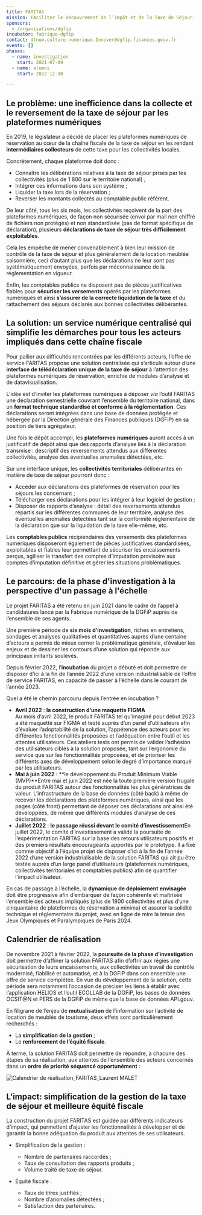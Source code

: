 ```yaml
---
title: FARITAS
mission: FAciliter le Recouvrement de l’Impôt et de la TAxe de Séjour.
sponsors:
  - /organisations/dgfip
incubator: fabrique-dgfip
contact: dtnum.culture-numerique.Innover@dgfip.finances.gouv.fr
events: []
phases:
  - name: investigation
    start: 2021-07-09
  - name: alumni
    start: 2022-12-30

---
```

## Le problème: une inefficience dans la collecte et le reversement de la taxe de séjour par les plateformes numériques

En 2019, le législateur a décidé de placer les plateformes numériques de réservation au cœur de la chaîne fiscale de la taxe de séjour en les rendant **intermédiaires collecteurs** de cette taxe pour les collectivités locales.

Concrètement, chaque plateforme doit donc :

* Connaître les délibérations relatives à la taxe de séjour prises par les collectivités (plus de 1 800 sur le territoire national) ;
* Intégrer ces informations dans son système ;
* Liquider la taxe lors de la réservation ;
* Reverser les montants collectés au comptable public référent.

De leur côté, tous les six mois, les collectivités reçoivent de la part des plateformes numériques, de façon non sécurisée (envoi par mail non chiffré de fichiers non protégés) et non standardisée (pas de format spécifique de déclaration), plusieurs **déclarations de taxe de séjour très difficilement exploitables**.

Cela les empêche de mener convenablement à bien leur mission de contrôle de la taxe de séjour et plus généralement de la location meublée saisonnière, ceci d’autant plus que les déclarations ne leur sont pas systématiquement envoyées, parfois par méconnaissance de la réglementation en vigueur.

Enfin, les comptables publics ne disposent pas de pièces justificatives fiables pour **sécuriser les versements** opérés par les plateformes numériques et ainsi **s’assurer de la correcte liquidation de la taxe** et du rattachement des séjours déclarés aux bonnes collectivités délibérantes.

## La solution: un service numérique centralisé qui simplifie les démarches pour tous les acteurs impliqués dans cette chaîne fiscale

Pour pallier aux difficultés rencontrées par les différents acteurs, l’offre de service FARITAS propose une solution centralisée qui s’articule autour d’une **interface de télédéclaration unique de la taxe de** **séjour** à l’attention des plateformes numériques de réservation, enrichie de modules d’analyse et de datavisualisation.

L’idée est d’inviter les plateformes numériques à déposer *via* l’outil FARITAS une déclaration semestrielle couvrant l’ensemble du territoire national, dans un **format technique standardisé et conforme à la réglementation**. Ces déclarations seront intégrées dans une base de données protégée et hébergée par la Direction générale des Finances publiques (DGFiP) en sa position de tiers agrégateur.

Une fois le dépôt accompli, les **plateformes** **numériques** auront accès à un justificatif de dépôt ainsi que des rapports d’analyse liés à la déclaration transmise : descriptif des reversements attendus aux différentes collectivités, analyse des éventuelles anomalies détectées, etc.

Sur une interface unique, les **collectivités territoriales** délibérantes en matière de taxe de séjour pourront donc :

* Accéder aux déclarations des plateformes de réservation pour les séjours les concernant ;
* Télécharger ces déclarations pour les intégrer à leur logiciel de gestion ;
* Disposer de rapports d’analyse : détail des reversements attendus répartis sur les différentes communes de leur territoire, analyse des éventuelles anomalies détectées tant sur la conformité réglementaire de la déclaration que sur la liquidation de la taxe elle-même, etc.

Les **comptables publics** récipiendaires des versements des plateformes numériques disposeront également de pièces justificatives standardisées, exploitables et fiables leur permettant de sécuriser les encaissements perçus, agiliser le transfert des comptes d’imputation provisoire aux comptes d’imputation définitive et gérer les situations problématiques.

## Le parcours: de la phase d'investigation à la perspective d'un passage à l'échelle

Le projet FARITAS a été retenu en juin 2021 dans le cadre de l’appel à candidatures lancé par la Fabrique numérique de la DGFiP auprès de l’ensemble de ses agents.

Une première période de **six mois d’investigation**, riches en entretiens, sondages et analyses qualitatives et quantitatives auprès d’une centaine d’acteurs a permis de mieux cerner la problématique générale, d’évaluer les enjeux et de dessiner les contours d’une solution qui réponde aux principaux irritants soulevés.

Depuis février 2022, l’**incubation** du projet a débuté et doit permettre de disposer d’ici à la fin de l’année 2022 d’une version industrialisable de l’offre de service FARITAS, en capacité de passer à l’échelle dans le courant de l’année 2023.

Quel a été le chemin parcouru depuis l’entrée en incubation ?

* **Avril 2022** : **la construction d’une maquette FIGMA**\
  Au mois d’avril 2022, le produit FARITAS tel qu’imaginé pour début 2023 a été maquetté sur FIGMA et testé auprès d’un panel d’utilisateurs afin d’évaluer l’adoptabilité de la solution, l’appétence des acteurs pour les différentes fonctionnalités proposées et l’adéquation entre l’outil et les attentes utilisateurs. Ces ateliers tests ont permis de valider l’adhésion des utilisateurs cibles à la solution proposée, tant sur l’ergonomie du service que sur les fonctionnalités proposées, et de prioriser les différents axes de développement selon le degré d’importance marqué par les utilisateurs.
* **Mai à juin 2022** : **le développement du Produit Minimum Viable (MVP)**Entre mai et juin 2022 est née la toute première version frugale du produit FARITAS autour des fonctionnalités les plus génératrices de valeur. L’infrastructure de la base de données (côté back) à même de recevoir les déclarations des plateformes numériques, ainsi que les pages (côté front) permettant de déposer ces déclarations ont ainsi été développées, de même que différents modules d’analyse de ces déclarations.
* **Juillet 2022** : **le passage réussi devant le comité d’investissement**En juillet 2022, le comité d’investissement a validé la poursuite de l’expérimentation FARITAS sur la base des retours utilisateurs positifs et des premiers résultats encourageants apportés par le prototype. Il a fixé comme objectif à l’équipe projet de disposer d’ici à la fin de l’année 2022 d’une version industrialisable de la solution FARITAS qui ait pu être testée auprès d’un large panel d’utilisateurs (plateformes numériques, collectivités territoriales et comptables publics) afin de quantifier l’impact utilisateur.

En cas de passage à l’échelle, la **dynamique de déploiement** **envisagée** doit être progressive afin d’embarquer de façon cohérente et maîtrisée l’ensemble des acteurs impliqués (plus de 1800 collectivités et plus d’une cinquantaine de plateformes de réservation a minima) et assurer la solidité technique et réglementaire du projet, avec en ligne de mire la tenue des Jeux Olympiques et Paralympiques de Paris 2024.

## Calendrier de réalisation

De novembre 2021 à février 2022, la **poursuite de la phase d’investigation** doit permettre d’affiner la solution FARITAS afin d’offrir aux régies une sécurisation de leurs encaissements, aux collectivités un travail de contrôle modernisé, fiabilisé et automatisé, et à la DGFiP dans son ensemble une offre de service complétée. En vue du développement de la solution, cette période sera notamment l’occasion de préciser les liens à établir avec l’application HELIOS et l’outil ECOLLAB de la DGFiP, les bases de données OCSIT@N et PERS de la DGFiP de même que la base de données API.gouv. 

En filigrane de l’enjeu de **mutualisation** de l’information sur l’activité de location de meublés de tourisme, deux effets sont particulièrement recherchés : 

* La **simplification** **de la gestion** ; 
* Le **renforcement de l’équité fiscale**. 

À terme, la solution FARITAS doit permettre de répondre, à chacune des étapes de sa réalisation, aux attentes de l’ensemble des acteurs concernés dans un **ordre de priorité séquencé opportunément** : 

![Calendrier de réalisation_FARITAS_Laurent MALET](/img/netlifycms/tableau._.fiche.produit.png "Calendrier de réalisation_FARITAS_Laurent MALET")

## L'impact: simplification de la gestion de la taxe de séjour et meilleure équité fiscale

La construction du projet FARITAS est guidée par différents indicateurs d’impact, qui permettent d’ajuster les fonctionnalités à développer et de garantir la bonne adéquation du produit aux attentes de ses utilisateurs.

* Simplification de la gestion :

  * Nombre de partenaires raccordés ;
  * Taux de consultation des rapports produits ;
  * Volume traité de taxe de séjour.
* Équité fiscale :

  * Taux de titres justifiés ;
  * Nombre d’anomalies détectées ;
  * Satisfaction des partenaires.
